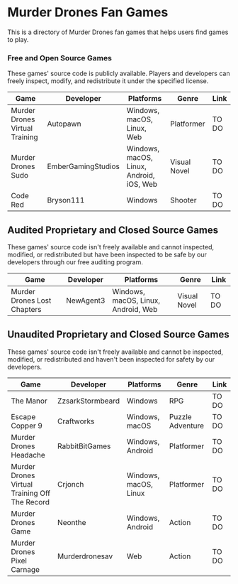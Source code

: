 # Murder Drones Fan Games
This is a directory of Murder Drones fan games that helps users find games to play.

### Free and Open Source Games
These games' source code is publicly available. Players and developers can freely inspect, modify, and redistribute it under the specified license.

| Game | Developer | Platforms | Genre | Link |
|------|-----------|-----------|------|-----|
| Murder Drones Virtual Training | Autopawn | Windows, macOS, Linux, Web | Platformer | TO DO |
| Murder Drones Sudo | EmberGamingStudios | Windows, macOS, Linux, Android, iOS, Web | Visual Novel | TO DO |
| Code Red | Bryson111 | Windows | Shooter | TO DO |

## Audited Proprietary and Closed Source Games
These games' source code isn't freely available and cannot inspected, modified, or redistributed but have been inspected to be safe by our developers through our free auditing program.

| Game | Developer | Platforms | Genre | Link |
|------|-----------|-----------|------|-----|
| Murder Drones Lost Chapters | NewAgent3 | Windows, macOS, Linux, Android, Web | Visual Novel | TO DO |
## Unaudited Proprietary and Closed Source Games
These games' source code isn't freely available and cannot be inspected, modified, or redistributed and haven't been inspected for safety by our developers.

| Game | Developer | Platforms | Genre | Link |
|------|-----------|-----------|------|-----|
| The Manor | ZzsarkStormbeard | Windows | RPG | TO DO |
| Escape Copper 9 | Craftworks | Windows, macOS | Puzzle Adventure | TO DO |
| Murder Drones Headache | RabbitBitGames | Windows, Android | Platformer | TO DO |
| Murder Drones Virtual Training Off The Record | Crjonch | Windows, macOS, Linux | Platformer | TO DO |
| Murder Drones Game | Neonthe | Windows, Android | Action | TO DO |
| Murder Drones Pixel Carnage | Murderdronesav | Web | Action | TO DO |